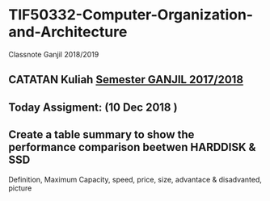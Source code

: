 # TIF50332-Computer-Organization-and-Architecture
Classnote Ganjil 2018/2019

## CATATAN Kuliah [Semester GANJIL 2017/2018](https://github.com/handaga/organisasi-dan-arsitektur-komputer-2017)



## Today Assigment: (10 Dec 2018 )

## Create a table summary to show the performance comparison beetwen HARDDISK & SSD  

Definition, Maximum Capacity, speed, price, size, advantace & disadvanted, picture






